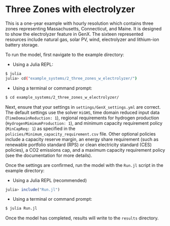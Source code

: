 # Three Zones with electrolyzer

This is a one-year example with hourly resolution which contains three zones representing Massachusetts, Connecticut, and Maine. It is designed to show the electrolyzer feature in GenX. The sixteen represented resources include natural gas, solar PV, wind, electrolyzer and lithium-ion battery storage.

To run the model, first navigate to the example directory:

- Using a Julia REPL:

```bash
$ julia
julia> cd("example_systems/2_three_zones_w_electrolyzer/")
```

- Using a terminal or command prompt:
```bash
$ cd example_systems/2_three_zones_w_electrolyzer/
``` 
   
Next, ensure that your settings in `settings/GenX_settings.yml` are correct. The default settings use the solver `HiGHS`, time domain reduced input data (`TimeDomainReduction: 1`), regional requirements for hydrogen production (`HydrogenMimimumProduction: 1`), and minimum capacity requirement policy (`MinCapReq: 1`) as specified in the `policies/Minimum_capacity_requirement.csv` file. Other optional policies include a capacity reserve margin, an energy share requirement (such as renewable portfolio standard (RPS) or clean electricity standard (CES) policies), a CO2 emissions cap, and a maximum capacity requirement policy (see the documentation for more details). 

Once the settings are confirmed, run the model with the `Run.jl` script in the example directory:

- Using a Julia REPL (recommended)
```julia
julia> include("Run.jl")
```
- Using a terminal or command prompt:
```bash
$ julia Run.jl
```

Once the model has completed, results will write to the `results` directory.

